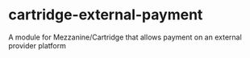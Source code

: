 cartridge-external-payment
==========================

A module for Mezzanine/Cartridge that allows payment on an external provider platform